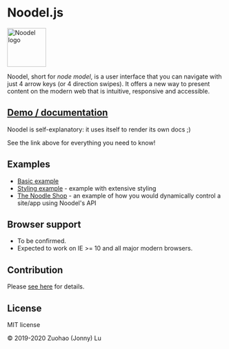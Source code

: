 # Noodel.js

<img alt="Noodel logo" src="docs/logo_256x256.png" width="90">

Noodel, short for *node model*, is a user interface that you can navigate with just 4 arrow keys (or 4 direction swipes). It offers a new way to present content on the modern web that is intuitive, responsive and accessible.

## [Demo / documentation](https://zlu883.github.io/Noodel/)

Noodel is self-explanatory: it uses itself to render its own docs ;)

See the link above for everything you need to know!

## Examples

- [Basic example](https://codepen.io/zlu883/pen/pogbYWV)
- [Styling example](https://codepen.io/zlu883/pen/BajLdLr) - example with extensive styling
- [The Noodle Shop](https://codepen.io/zlu883/pen/QWyGWag) - an example of how you would dynamically control a site/app using Noodel's API

## Browser support

- To be confirmed.
- Expected to work on IE >= 10 and all major modern browsers.

## Contribution

Please [see here](https://github.com/zlu883/Noodel/blob/master/CONTRIBUTING.md) for details.

## License

MIT license

© 2019-2020 Zuohao (Jonny) Lu
